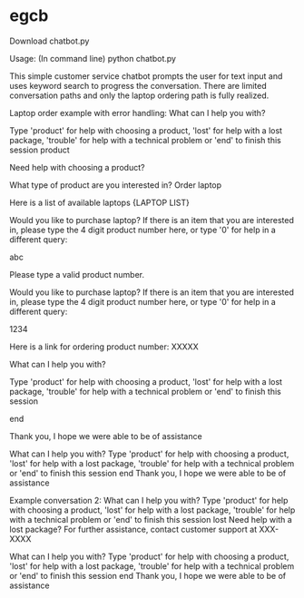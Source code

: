 # egcb

Download chatbot.py

Usage:
(In command line) python chatbot.py


This simple customer service chatbot prompts the user for text input and uses keyword search to progress the conversation. There are limited conversation paths and only the laptop ordering path is fully realized.

Laptop order example with error handling:
What can I help you with?

Type 'product' for help with choosing a product,  'lost'  for help with a lost package,  'trouble'  for help with a technical problem or 'end' to finish this session
product

Need help with choosing a product?

What type of product are you interested in?
Order laptop

Here is a list of available laptops {LAPTOP LIST}

Would you like to purchase laptop? If there is an item that you are interested in, please type the 4 digit product number here, or type '0' for help in a different query:

abc

Please type a valid product number.

Would you like to purchase laptop? If there is an item that you are interested in, please type the 4 digit product number here, or type '0' for help in a different query:

1234

Here is a link for ordering product number: XXXXX

What can I help you with?

Type 'product' for help with choosing a product,  'lost'  for help with a lost package,  'trouble'  for help with a technical problem or 'end' to finish this session

end

Thank you, I hope we were able to be of assistance

What can I help you with?
Type 'product' for help with choosing a product,  'lost'  for help with a lost package,  'trouble'  for help with a technical problem or 'end' to finish this session
end
Thank you, I hope we were able to be of assistance

Example conversation 2:
What can I help you with?
Type 'product' for help with choosing a product,  'lost'  for help with a lost package,  'trouble'  for help with a technical problem or 'end' to finish this session
lost
Need help with a lost package? For further assistance, contact customer support at XXX-XXXX

What can I help you with?
Type 'product' for help with choosing a product,  'lost'  for help with a lost package,  'trouble'  for help with a technical problem or 'end' to finish this session
end
Thank you, I hope we were able to be of assistance
